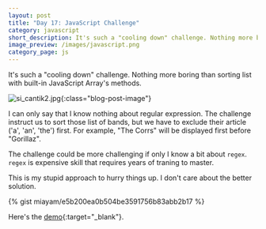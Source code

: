 ```yaml
---
layout: post
title: "Day 17: JavaScript Challenge"
category: javascript
short_description: It's such a "cooling down" challenge. Nothing more boring than sorting list using built-in JavaScript Array's methods.
image_preview: /images/javascript.png
category_page: js
---
```


It's such a "cooling down" challenge. Nothing more boring than sorting list with built-in JavaScript Array's methods.

![si_cantik2.jpg](https://s20.postimg.org/xwq2khb7h/si_cantik2.jpg){:class="blog-post-image"}

I can only say that I know nothing about regular expression. The challenge instruct us to sort those list of bands, but we
have to exclude their article ('a', 'an', 'the') first. For example, "The Corrs" will be displayed first before "Gorillaz".

The challenge could be more challenging if only I know a bit about `regex`. `regex` is expensive skill that
requires years of traning to master.

This is my stupid approach to hurry things up. I don't care about the better solution.

{% gist miayam/e5b200ea0b504be3591756b83abb2b17 %}

Here's the [demo](/demo_day17){:target="_blank"}.

